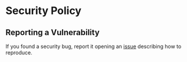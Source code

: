 # Security Policy

## Reporting a Vulnerability

If you found a security bug, report it opening an [issue](https://github.com/marcieltorres/antifakenews/issues/new/choose) describing how to reproduce.
